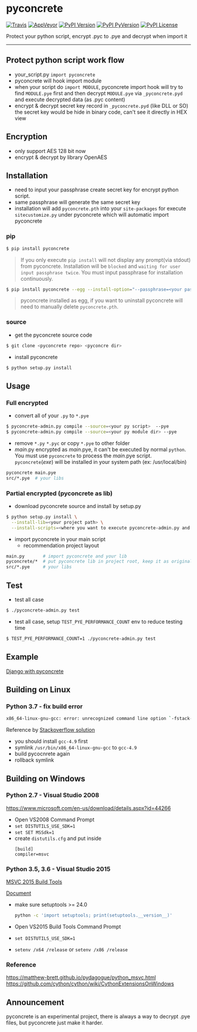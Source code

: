 pyconcrete
==============
[![Travis](https://img.shields.io/travis/Falldog/pyconcrete.svg?label=travis)](https://travis-ci.org/Falldog/pyconcrete)
[![AppVeyor](https://img.shields.io/appveyor/ci/Falldog/pyconcrete.svg?label=appveyor)](https://ci.appveyor.com/project/Falldog/pyconcrete)
[![PyPI Version](https://img.shields.io/pypi/v/pyconcrete.svg)](https://pypi.python.org/pypi/pyconcrete)
[![PyPI PyVersion](https://img.shields.io/pypi/pyversions/pyconcrete.svg)](https://pypi.python.org/pypi/pyconcrete)
[![PyPI License](https://img.shields.io/pypi/l/pyconcrete.svg)](https://pypi.python.org/pypi/pyconcrete)

Protect your python script, encrypt .pyc to .pye and decrypt when import it

--------------


Protect python script work flow
--------------
* your_script.py `import pyconcrete`
* pyconcrete will hook import module
* when your script do `import MODULE`, pyconcrete import hook will try to find `MODULE.pye` first
  and then decrypt `MODULE.pye` via `_pyconcrete.pyd` and execute decrypted data (as .pyc content)
* encrypt & decrypt secret key record in `_pyconcrete.pyd` (like DLL or SO)
  the secret key would be hide in binary code, can't see it directly in HEX view


Encryption
--------------
* only support AES 128 bit now
* encrypt & decrypt by library OpenAES


Installation
--------------
  * need to input your passphrase create secret key for encrypt python script.
  * same passphrase will generate the same secret key
  * installation will add `pyconcrete.pth` into your `site-packages` for execute `sitecustomize.py` under pyconcrete which will automatic import pyconcrete

### pip
```sh
$ pip install pyconcrete
```
  > If you only execute `pip install` will not display any prompt(via stdout) from pyconcrete. 
  > Installation will be `blocked` and `waiting for user input passphrase twice`.
  > You must input passphrase for installation continuously.

```sh
$ pip install pyconcrete --egg --install-option="--passphrase=<your passphrase>"
```
  > pyconcrete installed as egg, if you want to uninstall pyconcrete will need to manually delete `pyconcrete.pth`.
  
### source
* get the pyconcrete source code
```sh
$ git clone <pyconcrete repo> <pyconcre dir>
```

* install pyconcrete
```sh
$ python setup.py install
```


Usage
--------------

### Full encrypted
* convert all of your `.py` to `*.pye`
```sh
$ pyconcrete-admin.py compile --source=<your py script>  --pye
$ pyconcrete-admin.py compile --source=<your py module dir> --pye
```

* remove `*.py` `*.pyc` or copy `*.pye` to other folder
* *main*.py encrypted as *main*.pye, it can't be executed by normal `python`. 
You must use `pyconcrete` to process the *main*.pye script. 
`pyconcrete`(*exe*) will be installed in your system path (ex: /usr/local/bin)

```sh
pyconcrete main.pye
src/*.pye  # your libs
```


### Partial encrypted (pyconcrete as lib)
* download pyconcrete source and install by setup.py
```sh
$ python setup.py install \
  --install-lib=<your project path> \
  --install-scripts=<where you want to execute pyconcrete-admin.py and pyconcrete(exe)>
```

* import pyconcrete in your main script
  * recommendation project layout
```sh
main.py       # import pyconcrete and your lib
pyconcrete/*  # put pyconcrete lib in project root, keep it as original files
src/*.pye     # your libs
```


Test
--------------
* test all case
```sh
$ ./pyconcrete-admin.py test
```


* test all case, setup `TEST_PYE_PERFORMANCE_COUNT` env to reduce testing time
```sh
$ TEST_PYE_PERFORMANCE_COUNT=1 ./pyconcrete-admin.py test
```


Example
--------------

[Django with pyconcrete](example/django)



Building on Linux
--------------

### Python 3.7 - fix build error
```bash
x86_64-linux-gnu-gcc: error: unrecognized command line option `-fstack-protector-strong`
```
Reference by [Stackoverflow solution](https://stackoverflow.com/questions/27182042/pip-error-unrecognized-command-line-option-fstack-protector-strong)
* you should install `gcc-4.9` first
* symlink `/usr/bin/x86_64-linux-gnu-gcc` to `gcc-4.9`
* build pycocnrete again
* rollback symlink


Building on Windows
--------------

### Python 2.7 - Visual Studio 2008
https://www.microsoft.com/en-us/download/details.aspx?id=44266

* Open VS2008 Command Prompt
* `set DISTUTILS_USE_SDK=1`
* `set SET MSSdk=1`
* create `distutils.cfg` and put inside
    ```text
    [build]
    compiler=msvc
    ```

### Python 3.5, 3.6 - Visual Studio 2015

[MSVC 2015 Build Tools](http://landinghub.visualstudio.com/visual-cpp-build-tools)

[Document](https://matthew-brett.github.io/pydagogue/python_msvc.html#python-3-5-3-6)

* make sure setuptools >= 24.0
    ```sh
    python -c 'import setuptools; print(setuptools.__version__)'
    ```

* Open VS2015 Build Tools Command Prompt
* `set DISTUTILS_USE_SDK=1 `
* `setenv /x64 /release`  or `setenv /x86 /release`


### Reference
https://matthew-brett.github.io/pydagogue/python_msvc.html
https://github.com/cython/cython/wiki/CythonExtensionsOnWindows


Announcement
--------------
pyconcrete is an experimental project, there is always a way to decrypt .pye files, but pyconcrete just make it harder.

